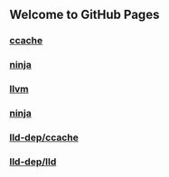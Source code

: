 ## Welcome to GitHub Pages


### [ccache](ccache/index.md)
### [ninja](ninja/index.md)
### [llvm](llvm/index.md)
### [ninja](lld-dep/ninja/index.md)
### [lld-dep/ccache](lld-dep/ccache/index.md)
### [lld-dep/lld](lld-dep/lld/index.md)

